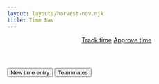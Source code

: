 ```yaml
---
layout: layouts/harvest-nav.njk
title: Time Nav
---
```


<header id="top-nav">
  <nav>
    <a href="#" class="is-active">Track time</a>
    <a href="#">Approve time</a>
  </nav>
</header>

<main>
  <div class="flex justify-space-between">
    <button class="button primary mr-4">New time entry</button>
    <button class="button mr-4">Teammates</button>
  </div>
</main>
